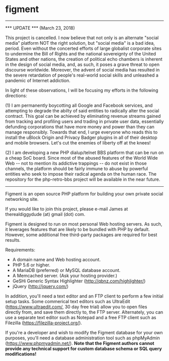 # figment

-----------------------------------------------------------------------------------------------------

*** UPDATE *** (March 23, 2018)

This project is cancelled. I now believe that not only is an alternate "social media" platform NOT
the right solution, but "social media" is a bad idea, period. Even without the concerted efforts of
large globalist corporate sites to undermine the Bill of Rights and the national sovereignty of the
United States and other nations, the creation of political echo chambers is inherent in the design
of social media, and, as such, it poses a grave threat to open discourse worldwide. Moreover, the
advent of social media has resulted in the severe retardation of people's real-world social skills
and unleashed a pandemic of Internet addiction.

In light of these observations, I will be focusing my efforts in the following directions:

(1) I am permanently boycotting all Google and Facebook services, and attempting to degrade the
    abilty of said entities to radically alter the social contract. This goal can be achieved by
    eliminating revenue streams gained from tracking and profiling users and trading in private user
    data, essentially defunding corporations that have more money and power than they can manage
    responsibly. Towards that end, I urge everyone who reads this to install the uBlock Origin and
    Privacy Badger plugins in all of their desktop and mobile browsers. Let's cut the enemies of
    liberty off at the knees!

(2) I am developing a new PHP dialup/telnet BBS platform that can be run on a cheap SoC board. Since
    most of the abused features of the World Wide Web -- not to mention its addictive trappings -- do
    not exist in those channels, the platform should be fairly immune to abuse by powerful entities
    who seek to impose their radical agenda on the human race. The repository for the php-retro-bbs
    project will be available in the near future.

-----------------------------------------------------------------------------------------------------

Figment is an open source PHP platform for building your own private social networking site.

If you would like to join this project, please e-mail James at therealdiggydude (at) gmail (dot) com.

Figment is designed to run on most personal Web hosting servers. As such, it leverages features that
are likely to be bundled with PHP by default. However, some additional free third-party packages are
required for best results.

Requirements:

* A domain name and Web hosting account.
* PHP 5.6 or higher.
* A MariaDB (preferred) or MySQL database account.
* A Memcached server. (Ask your hosting provider.)
* GeSHi Generic Syntax Highlighter (http://qbnz.com/highlighter/)
* jQuery (http://jquery.com/)

In addition, you'll need a text editor and an FTP client to perform a few initial setup tasks. Some
commerical text editors such as UltraEdit (https://www.ultraedit.com/, 30 day free trial) allow you
to open files directly from, and save them directly to, the FTP server. Alternately, you can use a
separate text editor such as Notepad and a free FTP client such as Filezilla (https://filezilla-project.org/).

If you're a developer and wish to modify the Figment database for your own purposes, you'll need
a database administration tool such as phpMyAdmin (https://www.phpmyadmin.net/). **Note that the Figment
authors cannot provide any technical support for custom database schema or SQL query modifications!**
